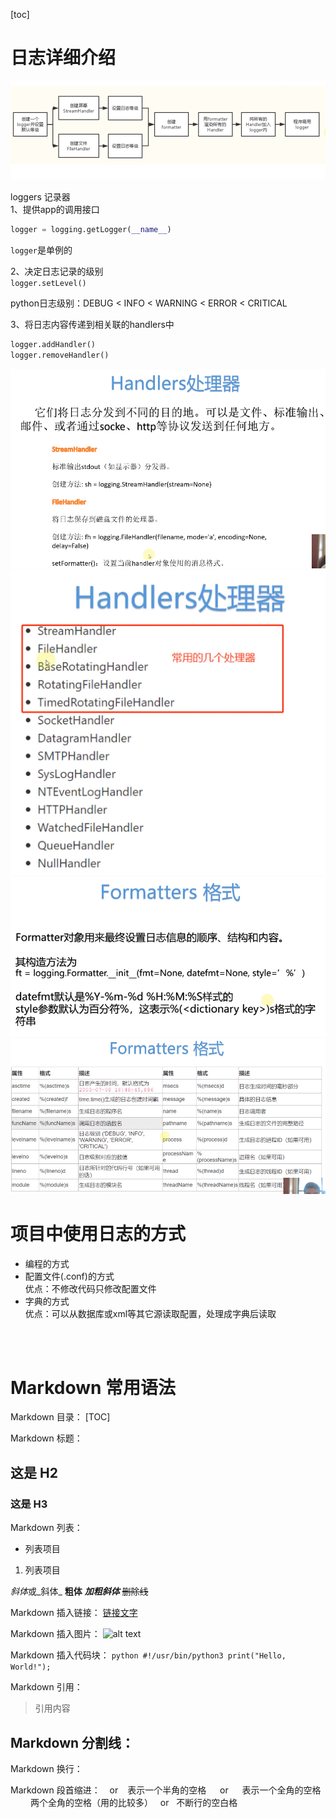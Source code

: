 [toc]

# 日志详细介绍
![streaming](../pics/streaming.png)

loggers 记录器</br>
1、提供app的调用接口</br>
```python
logger = logging.getLogger(__name__)
```
`logger`是单例的

2、决定日志记录的级别</br>
`logger.setLevel()`

python日志级别：DEBUG < INFO < WARNING < ERROR < CRITICAL<br>

3、将日志内容传递到相关联的handlers中</br>
```python
logger.addHandler()
logger.removeHandler()
```
![handlers处理器](../pics/handler处理器.png)
![常用handlers.png](../pics/常用handlers.png)
![formatters格式.png](../pics/formatters格式.png)
![formatters日志属性.png](../pics/formatters日志属性.png)

# 项目中使用日志的方式
- 编程的方式
- 配置文件(.conf)的方式<br>
  优点：不修改代码只修改配置文件
- 字典的方式<br>
  优点：可以从数据库或xml等其它源读取配置，处理成字典后读取


<br><br>
# Markdown 常用语法
Markdown 目录：
[TOC]

Markdown 标题：

## 这是 H2
### 这是 H3

Markdown 列表：
- 列表项目
1. 列表项目

*斜体*或_斜体_
**粗体**
***加粗斜体***
~~删除线~~

Markdown 插入链接：
[链接文字](链接网址 "标题")

Markdown 插入图片：
![alt text](/path/to/img.jpg "Title")

Markdown 插入代码块：
    ```python
    #!/usr/bin/python3
    print("Hello, World!");
    ```

Markdown 引用：
> 引用内容

Markdown 分割线：
---

Markdown 换行：
<br>

Markdown 段首缩进：
&ensp; or &#8194; 表示一个半角的空格
&emsp; or &#8195;  表示一个全角的空格
&emsp;&emsp; 两个全角的空格（用的比较多）
&nbsp; or &#160; 不断行的空白格